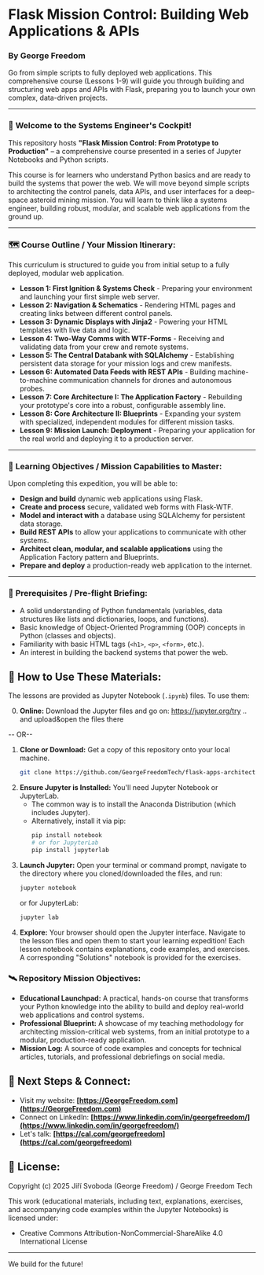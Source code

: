 # Flask Mission Control: Building Web Applications & APIs

### **By George Freedom**
Go from simple scripts to fully deployed web applications. This comprehensive course (Lessons 1-9) will guide you through building and structuring web apps and APIs with Flask, preparing you to launch your own complex, data-driven projects.

---

### 🚀 **Welcome to the Systems Engineer's Cockpit!**

This repository hosts **"Flask Mission Control: From Prototype to Production"** – a comprehensive course presented in a series of Jupyter Notebooks and Python scripts.

This course is for learners who understand Python basics and are ready to build the systems that power the web. We will move beyond simple scripts to architecting the control panels, data APIs, and user interfaces for a deep-space asteroid mining mission. You will learn to think like a systems engineer, building robust, modular, and scalable web applications from the ground up.

---
### 🗺️ **Course Outline / Your Mission Itinerary:**

This curriculum is structured to guide you from initial setup to a fully deployed, modular web application.

* **Lesson 1: First Ignition & Systems Check** - Preparing your environment and launching your first simple web server.
* **Lesson 2: Navigation & Schematics** - Rendering HTML pages and creating links between different control panels.
* **Lesson 3: Dynamic Displays with Jinja2** - Powering your HTML templates with live data and logic.
* **Lesson 4: Two-Way Comms with WTF-Forms** - Receiving and validating data from your crew and remote systems.
* **Lesson 5: The Central Databank with SQLAlchemy** - Establishing persistent data storage for your mission logs and crew manifests.
* **Lesson 6: Automated Data Feeds with REST APIs** - Building machine-to-machine communication channels for drones and autonomous probes.
* **Lesson 7: Core Architecture I: The Application Factory** - Rebuilding your prototype's core into a robust, configurable assembly line.
* **Lesson 8: Core Architecture II: Blueprints** - Expanding your system with specialized, independent modules for different mission tasks.
* **Lesson 9: Mission Launch: Deployment** - Preparing your application for the real world and deploying it to a production server.

---
### 🎯 **Learning Objectives / Mission Capabilities to Master:**

Upon completing this expedition, you will be able to:

* **Design and build** dynamic web applications using Flask.
* **Create and process** secure, validated web forms with Flask-WTF.
* **Model and interact with** a database using SQLAlchemy for persistent data storage.
* **Build REST APIs** to allow your applications to communicate with other systems.
* **Architect clean, modular, and scalable applications** using the Application Factory pattern and Blueprints.
* **Prepare and deploy** a production-ready web application to the internet.

---
### 🎒 **Prerequisites / Pre-flight Briefing:**

* A solid understanding of Python fundamentals (variables, data structures like lists and dictionaries, loops, and functions).
* Basic knowledge of Object-Oriented Programming (OOP) concepts in Python (classes and objects).
* Familiarity with basic HTML tags (`<h1>`, `<p>`, `<form>`, etc.).
* An interest in building the backend systems that power the web.

## 🧭 How to Use These Materials:
    
The lessons are provided as Jupyter Notebook (`.ipynb`) files. To use them:

0. **Online:** Download the Jupyter files and go on: https://jupyter.org/try .. and upload&open the files there

-- OR--

1.  **Clone or Download:** Get a copy of this repository onto your local machine.
    ```bash
    git clone https://github.com/GeorgeFreedomTech/flask-apps-architecture-course.git
    ```
2.  **Ensure Jupyter is Installed:** You'll need Jupyter Notebook or JupyterLab.
    * The common way is to install the Anaconda Distribution (which includes Jupyter).
    * Alternatively, install it via pip:
        ```bash
        pip install notebook
        # or for JupyterLab
        pip install jupyterlab
        ```
3.  **Launch Jupyter:** Open your terminal or command prompt, navigate to the directory where you cloned/downloaded the files, and run:
    ```bash
    jupyter notebook
    ```
    or for JupyterLab:
    ```bash
    jupyter lab
    ```
4.  **Explore:** Your browser should open the Jupyter interface. Navigate to the lesson files and open them to start your learning expedition! Each lesson notebook contains explanations, code examples, and exercises. A corresponding "Solutions" notebook is provided for the exercises.

### 🛰️ **Repository Mission Objectives:**

* **Educational Launchpad:** A practical, hands-on course that transforms your Python knowledge into the ability to build and deploy real-world web applications and control systems.
* **Professional Blueprint:** A showcase of my teaching methodology for architecting mission-critical web systems, from an initial prototype to a modular, production-ready application.
* **Mission Log:** A source of code examples and concepts for technical articles, tutorials, and professional debriefings on social media.
    
## 🔗 Next Steps & Connect:

* Visit my website: **[https://GeorgeFreedom.com](https://GeorgeFreedom.com)**
* Connect on LinkedIn: **[https://www.linkedin.com/in/georgefreedom/](https://www.linkedin.com/in/georgefreedom/)**
* Let's talk: **[https://cal.com/georgefreedom](https://cal.com/georgefreedom)**

## 📜 License:

Copyright (c) 2025 Jiří Svoboda (George Freedom) / George Freedom Tech

This work (educational materials, including text, explanations, exercises, and accompanying code examples within the Jupyter Notebooks) is licensed under:
* Creative Commons Attribution-NonCommercial-ShareAlike 4.0 International License

---

We build for the future!
